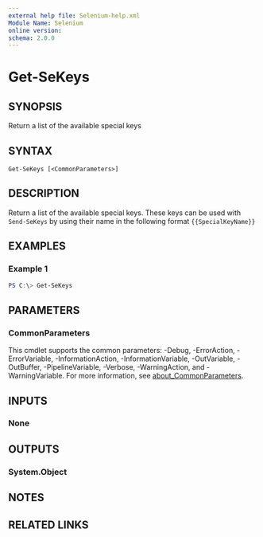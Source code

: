 ```yaml
---
external help file: Selenium-help.xml
Module Name: Selenium
online version:
schema: 2.0.0
---
```


# Get-SeKeys

## SYNOPSIS
Return a list of the available special keys

## SYNTAX

```
Get-SeKeys [<CommonParameters>]
```

## DESCRIPTION
Return a list of the available special keys.
These keys can be used with `Send-SeKeys` by using their name in the following format `{{SpecialKeyName}}`

## EXAMPLES

### Example 1
```powershell
PS C:\> Get-SeKeys
```

## PARAMETERS

### CommonParameters
This cmdlet supports the common parameters: -Debug, -ErrorAction, -ErrorVariable, -InformationAction, -InformationVariable, -OutVariable, -OutBuffer, -PipelineVariable, -Verbose, -WarningAction, and -WarningVariable. For more information, see [about_CommonParameters](http://go.microsoft.com/fwlink/?LinkID=113216).

## INPUTS

### None

## OUTPUTS

### System.Object
## NOTES

## RELATED LINKS
